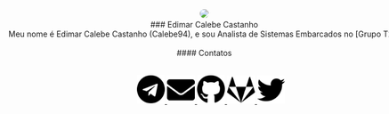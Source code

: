 <div style="width:800px; margin: auto;" class="container">

<center>
<img src="https://gitlab.com/uploads/-/system/user/avatar/2382314/avatar.png" width="100px" border="0" style="border-radius:50%;">
</center>

<center>
### Edimar Calebe Castanho
</center>

<center>
Meu nome é Edimar Calebe Castanho (Calebe94), e sou Analista de Sistemas Embarcados no [Grupo T2I].
</center>

<br>

<center>
#### Contatos
</center>

<br>

<center>
<p>
    <ul>
        <a href="https://t.me/calebe94">
            <img src="./media/telegram.svg" width="50px">
        </a>
        <a href="mailto:calebe94@disroot.org">
            <img src="./media/email.svg" width="50px">
        </a>
        <a href="https://github.com/Calebe94">
            <img src="./media/github.svg" width="50px">
        </a>
        </a>
        <a href="https://gitlab.com/Calebe94">
            <img src="./media/gitlab.svg" width="50px">
        </a>
        <a href="https://twitter.com/calebe94">
            <img src="./media/twitter.svg" width="50px">
        </a>
    </ul>
</p>
</center>

<meta content="Edimar Calebe Castanho" property="og:title">
<meta content="Meu nome é Edimar Calebe Castanho (Calebe94), e sou Analista de Sistemas Embarcados no Grupo T2I." property="og:description">
<meta content="https://gitlab.com/uploads/-/system/user/avatar/2382314/avatar.png" property="og:image">
<meta content="64" property="og:image:width">
<meta content="64" property="og:image:height">
<meta content="https://gitlab.com/Calebe94" property="og:url">
<meta content="summary" property="twitter:card">
<meta content="Edimar Calebe Castanho" property="twitter:title">
<meta content="Meu nome é Edimar Calebe Castanho (Calebe94), e sou Analista de Sistemas Embarcados no Grupo T2I." property="twitter:description">
<meta content="https://gitlab.com/uploads/-/system/user/avatar/2382314/avatar.png" property="twitter:image">

[Grupo T2I]: https://www.t2igroup.com/

</div>

